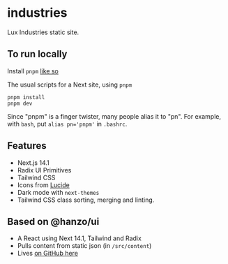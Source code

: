 # industries
Lux Industries static site.

## To run locally

Install `pnpm` [like so](https://pnpm.io/installation)

The usual scripts for a Next site, using `pnpm`
```
pnpm install
pnpm dev
```

Since "pnpm" is a finger twister, many people alias it to "pn". For example, with `bash`, put `alias pn='pnpm'` in `.bashrc`.

## Features

- Next.js 14.1
- Radix UI Primitives
- Tailwind CSS
- Icons from [Lucide](https://lucide.dev)
- Dark mode with `next-themes`
- Tailwind CSS class sorting, merging and linting.

## Based on @hanzo/ui

- A React using Next 14.1, Tailwind and Radix
- Pulls content from static json (in `/src/content`)
- Lives [on GitHub here](https://github.com/hanzoai/ui)
